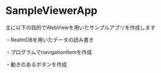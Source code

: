 # SampleViewerApp
<p>主に以下の目的でWebViewを用いたサンプルアプリを作成します</p>
<p>・RealmDBを用いたデータの読み書き</p>
<p>・プログラムでnavigationItemを作成</p>
<p>・動きのあるボタンを作成</p>
